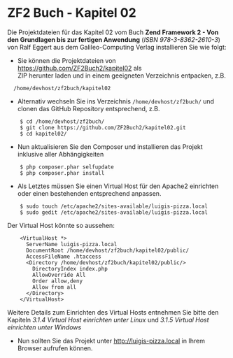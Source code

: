 ZF2 Buch - Kapitel 02
=====================

Die Projektdateien für das Kapitel 02 vom Buch **Zend Framework 2 - Von den 
Grundlagen bis zur fertigen Anwendung** (*ISBN 978-3-8362-2610-3*) von Ralf Eggert 
aus dem Galileo-Computing Verlag installieren Sie wie folgt:

* Sie können die Projektdateien von https://github.com/ZF2Buch2/kapitel02 als  
  ZIP herunter laden und in einem geeigneten Verzeichnis entpacken, z.B.
```
  /home/devhost/zf2buch/kapitel02
```
  
* Alternativ wechseln Sie ins Verzeichnis `/home/devhost/zf2buch/` und clonen das
  GitHub Repository entsprechend, z.B.
```
    $ cd /home/devhost/zf2buch/
    $ git clone https://github.com/ZF2Buch2/kapitel02.git
    $ cd kapitel02/
```
  
* Nun aktualisieren Sie den Composer und installieren das Projekt inklusive
  aller Abhängigkeiten
```
    $ php composer.phar selfupdate
    $ php composer.phar install
```

* Als Letztes müssen Sie einen Virtual Host für den Apache2 einrichten oder einen
  bestehenden entsprechend anpassen.
```
    $ sudo touch /etc/apache2/sites-available/luigis-pizza.local
    $ sudo gedit /etc/apache2/sites-available/luigis-pizza.local
```
  Der Virtual Host könnte so aussehen:
```
    <VirtualHost *>
      ServerName luigis-pizza.local
      DocumentRoot /home/devhost/zf2buch/kapitel02/public/
      AccessFileName .htaccess
      <Directory /home/devhost/zf2buch/kapitel02/public/>
        DirectoryIndex index.php
        AllowOverride All
        Order allow,deny
        Allow from all
      </Directory>
    </VirtualHost>
```
  Weitere Details zum Einrichten des Virtual Hosts entnehmen Sie bitte den 
  Kapiteln *3.1.4 Virtual Host einrichten unter Linux* und *3.1.5 Virtual Host 
  einrichten unter Windows*
  
* Nun sollten Sie das Projekt unter http://luigis-pizza.local in Ihrem Browser 
  aufrufen können.

